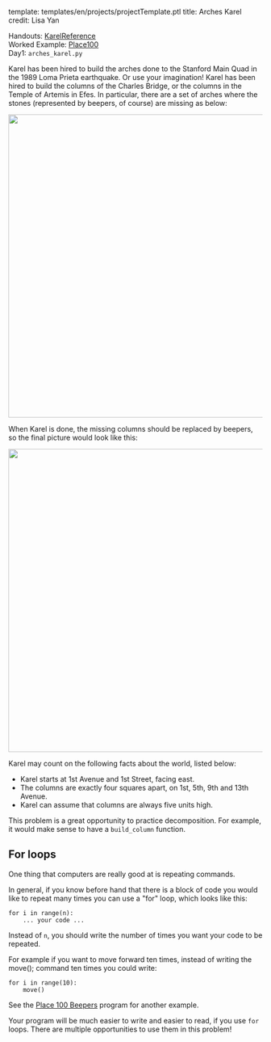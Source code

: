 template: templates/en/projects/projectTemplate.ptl
title: Arches Karel
credit: Lisa Yan

Handouts: [KarelReference](https://compedu.stanford.edu/karel-reader/docs/python/en/reference.html)<br/>
Worked Example: [Place100]({{pathToRoot}}en/projects/place100)<br/>
Day1: `arches_karel.py`

Karel has been hired to build the arches done to the Stanford Main Quad in the 1989 Loma Prieta earthquake. Or use your imagination! Karel has been hired to build the columns of the Charles Bridge, or the columns in the Temple of Artemis in Efes. In particular, there are a set of arches where the stones (represented by beepers, of course) are missing as below:
				<p>
					<center>
						<img style="width:600px" src="{{pathToRoot}}img/projects/efes/efesBroken.png">	
					</center>
				</p>

When Karel is done, the missing columns should be replaced by beepers, so the final picture would look like this:
				<p>
					<center>
						<img style="width:600px" src="{{pathToRoot}}img/projects/efes/efesRepaired.png">	
					</center>
				</p>

Karel may count on the following facts about the world, listed below:

* Karel starts at 1st Avenue and 1st Street, facing east.
* The columns are exactly four squares apart, on 1st, 5th, 9th and 13th Avenue.
* Karel can assume that columns are always five units high.

This problem is a great opportunity to practice decomposition. For example, it would make sense to have a `build_column` function. 

## For loops

One thing that computers are really good at is repeating commands.

In general, if you know before hand that there is a block of code you would like to repeat many times you can use a "for" loop, which looks like this:
```
for i in range(n):
	... your code ...

```

Instead of `n`, you should write the number of times you want your code to be repeated.

For example if you want to move forward ten times, instead of writing the move(); command ten times you could write:
```
for i in range(10):
    move()
```

See the [Place 100 Beepers]({{pathToRoot}}en/projects/place100/) program for another example.

Your program will be much easier to write and easier to read, if you use `for` loops. There are multiple opportunities to use them in this problem! 
